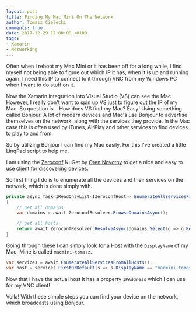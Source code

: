 ```yaml
---
layout: post
title: Finding My Mac Mini On The Network
author: Tomasz Cielecki
comments: true
date: 2017-12-29 17:00:00 +0100
tags:
- Xamarin
- Networking
---
```


Often when I reboot my Mac Mini or it has been off for a long while, I find myself not being able to figure out which IP it has, when it is up and running again. I need this IP to connect to it through VNC from my Windows PC when I want to do stuff on it.

Now the Xamarin integration into Visual Studio (VS) can see the Mac. However, I really don't want to spin up VS just to figure out the IP of my Mac. So question is... How does VS find my Mac? Easy! Using something called Bonjour. A lot of modern devices and Mac's use Bonjour to advertise themselves on the network, along with the services they provide. In the Mac case this is often used by iTunes, AirPlay and other services to find devices to play to and from.

So by utilizing Bonjour I can find my Mac easily. For this I've created a little LinqPad script to help me.

I am using the [Zeroconf](https://www.nuget.org/packages/Zeroconf/) NuGet by [Oren Novotny](https://oren.codes/) to get a nice and easy to use client for discovering devices.

So first thing I do is to enumerate all the devices and their services on the network, which is done simply with.

```csharp
private async Task<IReadOnlyList<IZeroconfHost>> EnumerateAllServicesFromAllHosts()
{
    // get all domains
    var domains = await ZeroconfResolver.BrowseDomainsAsync();

    // get all hosts
    return await ZeroconfResolver.ResolveAsync(domains.Select(g => g.Key));
}
```

Going through these I can simply look for a Host with the `DisplayName` of my Mac. Mine is called `macmini-tomasz`.

```csharp
var services = await EnumerateAllServicesFromAllHosts();
var host = services.FirstOrDefault(s => s.DisplayName == "macmini-tomasz");
```

Now that I have the actual host it has a property `IPAddress` which I can use for my VNC client!

Voila! With these simple steps you can find your device on the network, which broadcasts using Bonjour.
